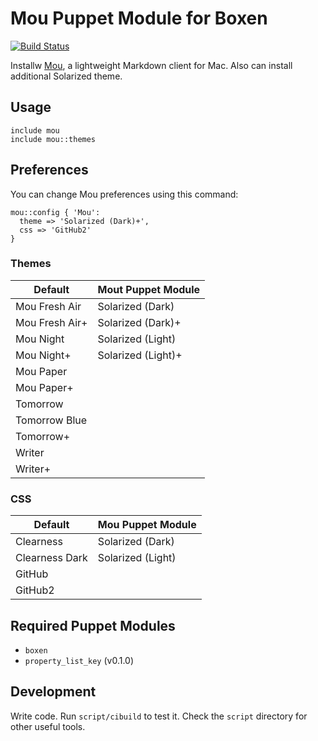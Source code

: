 # Mou Puppet Module for Boxen

[![Build Status](https://travis-ci.org/boxen/puppet-mou.png?branch=master)](https://travis-ci.org/boxen/puppet-mou)

Installw [Mou](http://mouapp.com/), a lightweight Markdown client for Mac.
Also can install additional Solarized theme.

## Usage

```puppet
include mou
include mou::themes
```


## Preferences

You can change Mou preferences using this command:

```puppet
mou::config { 'Mou':
  theme => 'Solarized (Dark)+',
  css => 'GitHub2'
}
```

### Themes

| Default          | Mout Puppet Module |
| ---------------- | ------------------ |
| Mou Fresh Air    | Solarized (Dark)   |
| Mou Fresh Air+   | Solarized (Dark)+  |
| Mou Night        | Solarized (Light)  |
| Mou Night+       | Solarized (Light)+ |
| Mou Paper        |  |
| Mou Paper+       |  |
| Tomorrow         |  |
| Tomorrow Blue    |  |
| Tomorrow+        |  |
| Writer           |  |
| Writer+          |  |

### CSS

| Default          | Mou Puppet Module |
| ---------------- | ----------------- |
| Clearness        | Solarized (Dark)  |
| Clearness Dark   | Solarized (Light) |
| GitHub           |  |
| GitHub2          |  |


## Required Puppet Modules

* `boxen`
* `property_list_key` (v0.1.0)


## Development

Write code. Run `script/cibuild` to test it. Check the `script`
directory for other useful tools.
